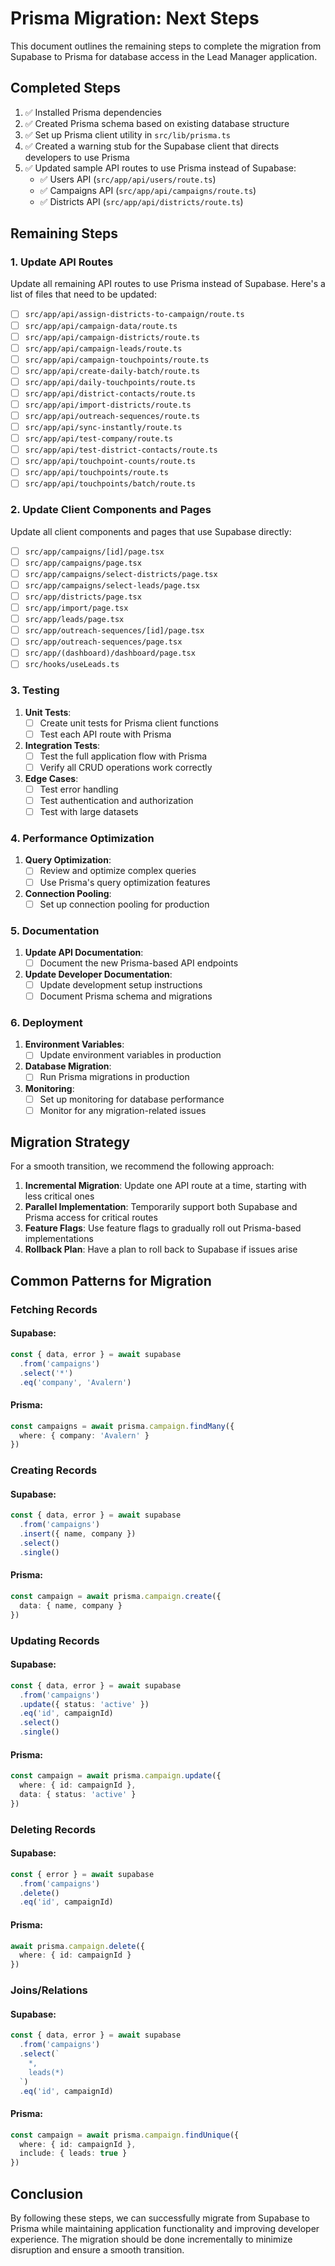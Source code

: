 # Prisma Migration: Next Steps

This document outlines the remaining steps to complete the migration from Supabase to Prisma for database access in the Lead Manager application.

## Completed Steps

1. ✅ Installed Prisma dependencies
2. ✅ Created Prisma schema based on existing database structure
3. ✅ Set up Prisma client utility in `src/lib/prisma.ts`
4. ✅ Created a warning stub for the Supabase client that directs developers to use Prisma
5. ✅ Updated sample API routes to use Prisma instead of Supabase:
   - ✅ Users API (`src/app/api/users/route.ts`)
   - ✅ Campaigns API (`src/app/api/campaigns/route.ts`)
   - ✅ Districts API (`src/app/api/districts/route.ts`)

## Remaining Steps

### 1. Update API Routes

Update all remaining API routes to use Prisma instead of Supabase. Here's a list of files that need to be updated:

- [ ] `src/app/api/assign-districts-to-campaign/route.ts`
- [ ] `src/app/api/campaign-data/route.ts`
- [ ] `src/app/api/campaign-districts/route.ts`
- [ ] `src/app/api/campaign-leads/route.ts`
- [ ] `src/app/api/campaign-touchpoints/route.ts`
- [ ] `src/app/api/create-daily-batch/route.ts`
- [ ] `src/app/api/daily-touchpoints/route.ts`
- [ ] `src/app/api/district-contacts/route.ts`
- [ ] `src/app/api/import-districts/route.ts`
- [ ] `src/app/api/outreach-sequences/route.ts`
- [ ] `src/app/api/sync-instantly/route.ts`
- [ ] `src/app/api/test-company/route.ts`
- [ ] `src/app/api/test-district-contacts/route.ts`
- [ ] `src/app/api/touchpoint-counts/route.ts`
- [ ] `src/app/api/touchpoints/route.ts`
- [ ] `src/app/api/touchpoints/batch/route.ts`

### 2. Update Client Components and Pages

Update all client components and pages that use Supabase directly:

- [ ] `src/app/campaigns/[id]/page.tsx`
- [ ] `src/app/campaigns/page.tsx`
- [ ] `src/app/campaigns/select-districts/page.tsx`
- [ ] `src/app/campaigns/select-leads/page.tsx`
- [ ] `src/app/districts/page.tsx`
- [ ] `src/app/import/page.tsx`
- [ ] `src/app/leads/page.tsx`
- [ ] `src/app/outreach-sequences/[id]/page.tsx`
- [ ] `src/app/outreach-sequences/page.tsx`
- [ ] `src/app/(dashboard)/dashboard/page.tsx`
- [ ] `src/hooks/useLeads.ts`

### 3. Testing

1. **Unit Tests**:
   - [ ] Create unit tests for Prisma client functions
   - [ ] Test each API route with Prisma

2. **Integration Tests**:
   - [ ] Test the full application flow with Prisma
   - [ ] Verify all CRUD operations work correctly

3. **Edge Cases**:
   - [ ] Test error handling
   - [ ] Test authentication and authorization
   - [ ] Test with large datasets

### 4. Performance Optimization

1. **Query Optimization**:
   - [ ] Review and optimize complex queries
   - [ ] Use Prisma's query optimization features

2. **Connection Pooling**:
   - [ ] Set up connection pooling for production

### 5. Documentation

1. **Update API Documentation**:
   - [ ] Document the new Prisma-based API endpoints

2. **Update Developer Documentation**:
   - [ ] Update development setup instructions
   - [ ] Document Prisma schema and migrations

### 6. Deployment

1. **Environment Variables**:
   - [ ] Update environment variables in production

2. **Database Migration**:
   - [ ] Run Prisma migrations in production

3. **Monitoring**:
   - [ ] Set up monitoring for database performance
   - [ ] Monitor for any migration-related issues

## Migration Strategy

For a smooth transition, we recommend the following approach:

1. **Incremental Migration**: Update one API route at a time, starting with less critical ones
2. **Parallel Implementation**: Temporarily support both Supabase and Prisma access for critical routes
3. **Feature Flags**: Use feature flags to gradually roll out Prisma-based implementations
4. **Rollback Plan**: Have a plan to roll back to Supabase if issues arise

## Common Patterns for Migration

### Fetching Records

#### Supabase:
```typescript
const { data, error } = await supabase
  .from('campaigns')
  .select('*')
  .eq('company', 'Avalern')
```

#### Prisma:
```typescript
const campaigns = await prisma.campaign.findMany({
  where: { company: 'Avalern' }
})
```

### Creating Records

#### Supabase:
```typescript
const { data, error } = await supabase
  .from('campaigns')
  .insert({ name, company })
  .select()
  .single()
```

#### Prisma:
```typescript
const campaign = await prisma.campaign.create({
  data: { name, company }
})
```

### Updating Records

#### Supabase:
```typescript
const { data, error } = await supabase
  .from('campaigns')
  .update({ status: 'active' })
  .eq('id', campaignId)
  .select()
  .single()
```

#### Prisma:
```typescript
const campaign = await prisma.campaign.update({
  where: { id: campaignId },
  data: { status: 'active' }
})
```

### Deleting Records

#### Supabase:
```typescript
const { error } = await supabase
  .from('campaigns')
  .delete()
  .eq('id', campaignId)
```

#### Prisma:
```typescript
await prisma.campaign.delete({
  where: { id: campaignId }
})
```

### Joins/Relations

#### Supabase:
```typescript
const { data, error } = await supabase
  .from('campaigns')
  .select(`
    *,
    leads(*)
  `)
  .eq('id', campaignId)
```

#### Prisma:
```typescript
const campaign = await prisma.campaign.findUnique({
  where: { id: campaignId },
  include: { leads: true }
})
```

## Conclusion

By following these steps, we can successfully migrate from Supabase to Prisma while maintaining application functionality and improving developer experience. The migration should be done incrementally to minimize disruption and ensure a smooth transition. 